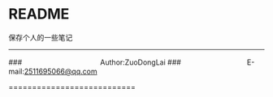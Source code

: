 README
===========================
保存个人的一些笔记

****
###　　　　　　　　　　　Author:ZuoDongLai
###　　　　　　　　　 E-mail:2511695066@qq.com



===========================

